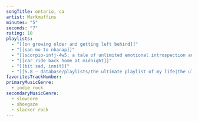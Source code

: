 ```yaml
---
songTitle: ontario, ca
artist: Markmuffins
minutes: "5"
seconds: "7"
rating: 10
playlists:
  - "[[on growing older and getting left behind]]"
  - "[[san mo to nhanap]]"
  - "[[scorpio-infj-4w5; a tale of unlimited emotional introspection and arcane bullshit]]"
  - "[[car ride back home at midnight]]"
  - "[[bit sad, innit]]"
  - "[[5.8 — database/playlists/the ultimate playlist of my life|the ultimate playlist of my life]]"
favoritesTrackNumber:
primaryMusicGenre:
  - indie rock
secondaryMusicGenre:
  - slowcore
  - shoegaze
  - slacker rock
---
```

